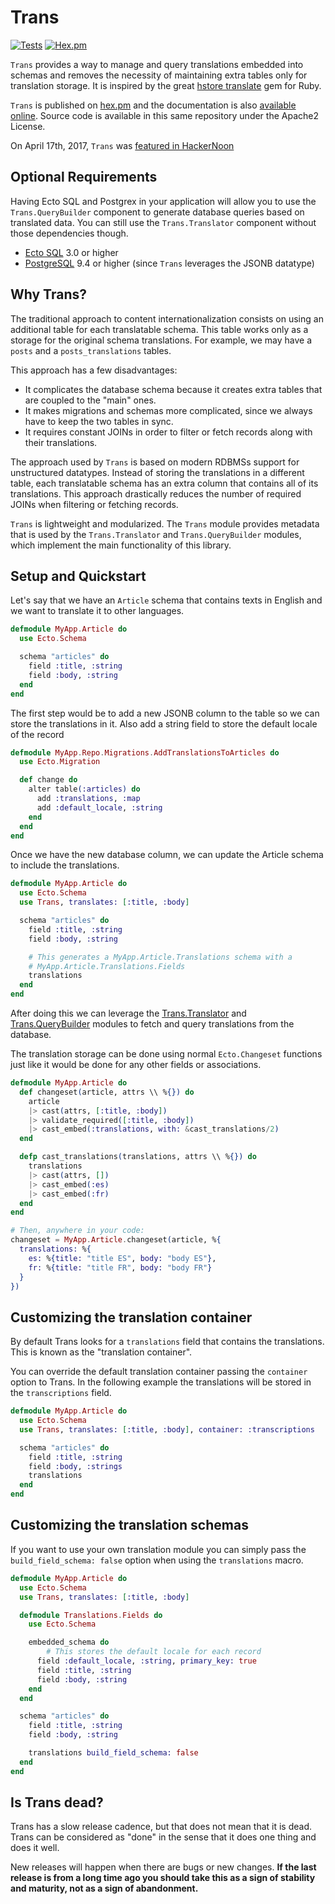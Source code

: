 # Trans

[![Tests](https://github.com/crbelaus/trans/actions/workflows/ci.yml/badge.svg)](https://github.com/crbelaus/trans/actions/workflows/ci.yml/badge.svg)
[![Hex.pm](https://img.shields.io/hexpm/dt/trans.svg?maxAge=2592000&style=flat-square)](https://hex.pm/packages/trans)

`Trans` provides a way to manage and query translations embedded into schemas
and removes the necessity of maintaining extra tables only for translation storage.
It is inspired by the great [hstore translate](https://rubygems.org/gems/hstore_translate)
gem for Ruby.

`Trans` is published on [hex.pm](https://hex.pm/packages/trans) and the documentation
is also [available online](https://hexdocs.pm/trans/). Source code is available in this same
repository under the Apache2 License.

On April 17th, 2017, `Trans` was [featured in HackerNoon](https://hackernoon.com/introducing-trans2-407610887068)


## Optional Requirements

Having Ecto SQL and Postgrex in your application will allow you to use the `Trans.QueryBuilder`
component to generate database queries based on translated data.  You can still
use the `Trans.Translator` component without those dependencies though.

- [Ecto SQL](https://hex.pm/packages/ecto_sql) 3.0 or higher
- [PostgreSQL](https://hex.pm/packages/postgrex) 9.4 or higher (since `Trans` leverages the JSONB datatype)


## Why Trans?

The traditional approach to content internationalization consists on using an
additional table for each translatable schema. This table works only as a storage
for the original schema translations. For example, we may have a `posts` and
a `posts_translations` tables.

This approach has a few disadvantages:

- It complicates the database schema because it creates extra tables that are
  coupled to the "main" ones.
- It makes migrations and schemas more complicated, since we always have to keep
  the two tables in sync.
- It requires constant JOINs in order to filter or fetch records along with their
  translations.

The approach used by `Trans` is based on modern RDBMSs support for unstructured
datatypes.  Instead of storing the translations in a different table, each
translatable schema has an extra column that contains all of its translations.
This approach drastically reduces the number of required JOINs when filtering or
fetching records.

`Trans` is lightweight and modularized. The `Trans` module provides metadata
that is used by the `Trans.Translator` and `Trans.QueryBuilder` modules, which
implement the main functionality of this library.


## Setup and Quickstart

Let's say that we have an `Article` schema that contains texts in English and we want to translate it to other languages.

```elixir
defmodule MyApp.Article do
  use Ecto.Schema

  schema "articles" do
    field :title, :string
    field :body, :string
  end
end
```

The first step would be to add a new JSONB column to the table so we can store the translations in it.
Also add a string field to store the default locale of the record

```elixir
defmodule MyApp.Repo.Migrations.AddTranslationsToArticles do
  use Ecto.Migration

  def change do
    alter table(:articles) do
      add :translations, :map
      add :default_locale, :string
    end
  end
end
```

Once we have the new database column, we can update the Article schema to include the translations.

```elixir
defmodule MyApp.Article do
  use Ecto.Schema
  use Trans, translates: [:title, :body]

  schema "articles" do
    field :title, :string
    field :body, :string

    # This generates a MyApp.Article.Translations schema with a
    # MyApp.Article.Translations.Fields
    translations
  end
end
```

After doing this we can leverage the [Trans.Translator](https://hexdocs.pm/trans/Trans.Translator.html) and [Trans.QueryBuilder](https://hexdocs.pm/trans/Trans.QueryBuilder.html) modules to fetch and query translations from the database.

The translation storage can be done using normal `Ecto.Changeset` functions just like it would be done for any other fields or associations.

```elixir
defmodule MyApp.Article do
  def changeset(article, attrs \\ %{}) do
    article
    |> cast(attrs, [:title, :body])
    |> validate_required([:title, :body])
    |> cast_embed(:translations, with: &cast_translations/2)
  end

  defp cast_translations(translations, attrs \\ %{}) do
    translations
    |> cast(attrs, [])
    |> cast_embed(:es)
    |> cast_embed(:fr)
  end
end

# Then, anywhere in your code:
changeset = MyApp.Article.changeset(article, %{
  translations: %{
    es: %{title: "title ES", body: "body ES"},
    fr: %{title: "title FR", body: "body FR"}
  }
})
```

## Customizing the translation container

By default Trans looks for a `translations` field that contains the translations. This is known as the "translation container".

You can override the default translation container passing the `container` option to Trans. In the following example the translations will be stored in the `transcriptions` field.

```elixir
defmodule MyApp.Article do
  use Ecto.Schema
  use Trans, translates: [:title, :body], container: :transcriptions

  schema "articles" do
    field :title, :string
    field :body, :strings
    translations
  end
end
```

## Customizing the translation schemas

If you want to use your own translation module you can simply pass the `build_field_schema: false` option when using the `translations` macro.

```elixir
defmodule MyApp.Article do
  use Ecto.Schema
  use Trans, translates: [:title, :body]

  defmodule Translations.Fields do
    use Ecto.Schema

    embedded_schema do
        # This stores the default locale for each record
      field :default_locale, :string, primary_key: true
      field :title, :string
      field :body, :string
    end
  end

  schema "articles" do
    field :title, :string
    field :body, :string

    translations build_field_schema: false
  end
end
```


## Is Trans dead?

Trans has a slow release cadence, but that does not mean that it is dead. Trans can be considered as "done" in the sense that it does one thing and does it well.

New releases will happen when there are bugs or new changes. **If the last release is from a long time ago you should take this as a sign of stability and maturity, not as a sign of abandonment.**
